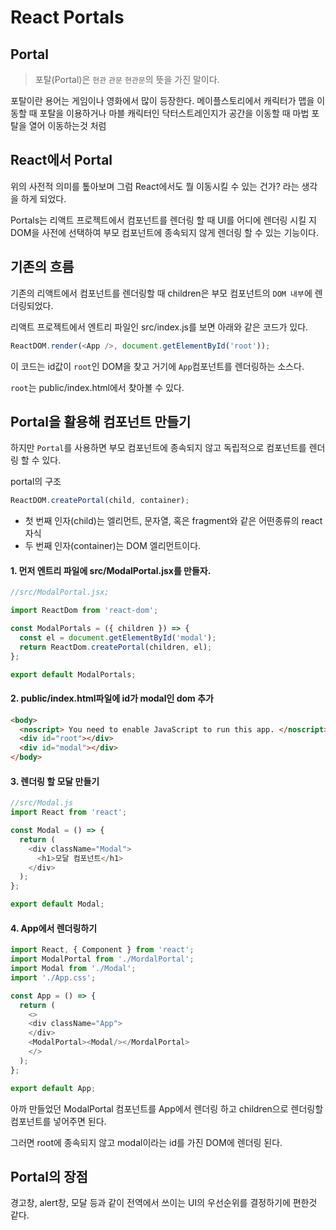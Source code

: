 # React Portals

## Portal

> 포탈(Portal)은 `현관` `관문` `현관문`의 뜻을 가진 말이다.

포탈이란 용어는 게임이나 영화에서 많이 등장한다. 메이플스토리에서 캐릭터가 맵을 이동할 때 포탈을 이용하거나 마블 캐릭터인 닥터스트레인지가 공간을 이동할 때 마법 포탈을 열어 이동하는것 처럼

## React에서 Portal

위의 사전적 의미를 톺아보며 그럼 React에서도 뭘 이동시킬 수 있는 건가? 라는 생각을 하게 되었다.

Portals는 리액트 프로젝트에서 컴포넌트를 렌더링 할 때 UI를 어디에 렌더링 시킬 지 DOM을 사전에 선택하여 부모 컴포넌트에 종속되지 않게 렌더링 할 수 있는 기능이다.

## 기존의 흐름

기존의 리액트에서 컴포넌트를 렌더링할 때 children은 부모 컴포넌트의 `DOM 내부`에 렌더링되었다.

리액트 프로젝트에서 엔트리 파일인 src/index.js를 보면 아래와 같은 코드가 있다.

```js
ReactDOM.render(<App />, document.getElementById('root'));
```

이 코드는 id값이 `root`인 DOM을 찾고 거기에 `App`컴포넌트를 렌더링하는 소스다.

`root`는 public/index.html에서 찾아볼 수 있다.

## Portal을 활용해 컴포넌트 만들기

하지만 `Portal`를 사용하면 부모 컴포넌트에 종속되지 않고 독립적으로 컴포넌트를 렌더링 할 수 있다.

portal의 구조

```js
ReactDOM.createPortal(child, container);
```

- 첫 번째 인자(child)는 엘리먼트, 문자열, 혹은 fragment와 같은 어떤종류의 react 자식
- 두 번째 인자(container)는 DOM 엘리먼트이다.

#### 1. 먼저 엔트리 파일에 src/ModalPortal.jsx를 만들자.

```js
//src/ModalPortal.jsx;

import ReactDom from 'react-dom';

const ModalPortals = ({ children }) => {
  const el = document.getElementById('modal');
  return ReactDom.createPortal(children, el);
};

export default ModalPortals;
```

#### 2. public/index.html파일에 id가 modal인 dom 추가

```html
<body>
  <noscript> You need to enable JavaScript to run this app. </noscript>
  <div id="root"></div>
  <div id="modal"></div>
</body>
```

#### 3. 렌더링 할 모달 만들기

```js
//src/Modal.js
import React from 'react';

const Modal = () => {
  return (
    <div className="Modal">
      <h1>모달 컴포넌트</h1>
    </div>
  );
};

export default Modal;
```

#### 4. App에서 렌더링하기

```js
import React, { Component } from 'react';
import ModalPortal from './MordalPortal';
import Modal from './Modal';
import './App.css';

const App = () => {
  return (
    <>
    <div className="App">
    </div>
    <ModalPortal><Modal/></MordalPortal>
    </>
  );
};

export default App;
```

아까 만들었던 ModalPortal 컴포넌트를 App에서 렌더링 하고 children으로 렌더링할 컴포넌트를 넣어주면 된다.

그러면 root에 종속되지 않고 modal이라는 id를 가진 DOM에 렌더링 된다.

## Portal의 장점

경고창, alert창, 모달 등과 같이 전역에서 쓰이는 UI의 우선순위를 결정하기에 편한것 같다.
